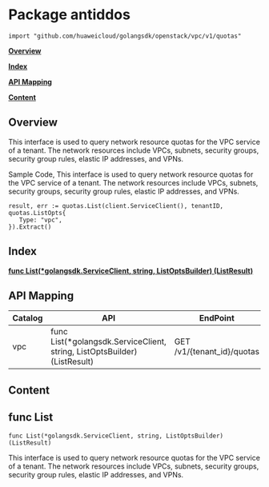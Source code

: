 # Package antiddos
    import "github.com/huaweicloud/golangsdk/openstack/vpc/v1/quotas"
**[Overview](#overview)**  

**[Index](#index)**  

**[API Mapping](#api-mapping)**  

**[Content](#content)**  

## Overview
This interface is used to query network resource quotas for the VPC service of a tenant. The network resources include VPCs, subnets, security groups, security group rules, elastic IP addresses, and VPNs.

Sample Code, This interface is used to query network resource quotas for the VPC service of a tenant. The network resources include VPCs, subnets, security groups, security group rules, elastic IP addresses, and VPNs.

    
    result, err := quotas.List(client.ServiceClient(), tenantID, quotas.ListOpts{
       Type: "vpc",
    }).Extract()
## Index
**[func List(*golangsdk.ServiceClient, string, ListOptsBuilder) (ListResult)](#func-list)**  
## API Mapping
|Catalog|API|EndPoint|
|----|---|--------|
|vpc|func List(*golangsdk.ServiceClient, string, ListOptsBuilder) (ListResult)|GET /v1/{tenant_id}/quotas|
## Content
## func List
    func List(*golangsdk.ServiceClient, string, ListOptsBuilder) (ListResult)  
This interface is used to query network resource quotas for the VPC service of a tenant. The network resources include VPCs, subnets, security groups, security group rules, elastic IP addresses, and VPNs.
